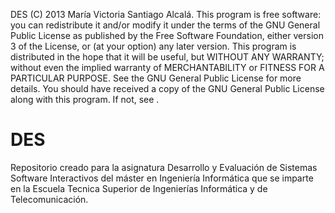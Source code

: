 DES (C) 2013 María Victoria Santiago Alcalá. This program is free software: you can redistribute it and/or modify it under the terms of the GNU General Public License as published by the Free Software Foundation, either version 3 of the License, or (at your option) any later version. This program is distributed in the hope that it will be useful, but WITHOUT ANY WARRANTY; without even the implied warranty of MERCHANTABILITY or FITNESS FOR A PARTICULAR PURPOSE. See the GNU General Public License for more details. You should have received a copy of the GNU General Public License along with this program. If not, see .

# DES

Repositorio creado para la asignatura Desarrollo y Evaluación de Sistemas Software Interactivos del máster en Ingeniería Informática que se imparte en la Escuela Tecnica Superior de Ingenierías Informática y de Telecomunicación.
